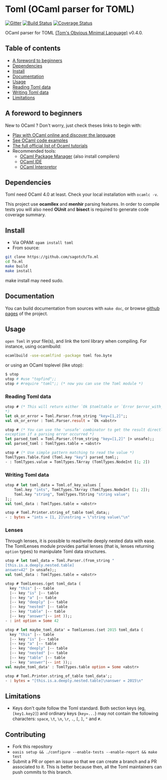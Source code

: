 # Toml (OCaml parser for TOML)

[![Gitter](https://badges.gitter.im/Join%20Chat.svg)](https://gitter.im/mackwic/To.ml?utm_source=badge&utm_medium=badge&utm_campaign=pr-badge&utm_content=badge)
[![Build Status](https://travis-ci.org/mackwic/To.ml.png?branch=master)](https://travis-ci.org/mackwic/To.ml)
[![Coverage Status](https://coveralls.io/repos/mackwic/To.ml/badge.png?branch=master)](https://coveralls.io/r/mackwic/To.ml?branch=master)

OCaml parser for TOML [(Tom's Obvious Minimal Language)](https://github.com/mojombo/toml) v0.4.0.

## Table of contents

- [A foreword to beginners](#a-foreword-to-beginners)
- [Dependencies](#dependencies)
- [Install](#install)
- [Documentation](#documentation)
- [Usage](#usage)
- [Reading Toml data](#reading-toml-data)
- [Writing Toml data](#writing-toml-data)
- [Limitations](#limitations)

## A foreword to beginners

New to OCaml ? Don't worry, just check theses links to begin with:

- [Play with OCaml online and discover the language](http://try.ocamlpro.com/)
- [See OCaml code examples](http://rosettacode.org/wiki/Category:OCaml)
- [The full official list of Ocaml tutorials](http://ocaml.org/learn/tutorials/)
- Recommended tools:
    - [OCaml Package Manager](https://opam.ocaml.org) (also install compilers)
    - [OCaml IDE](http://www.algo-prog.info/ocaide/install.php)
    - [OCaml Interpretor](https://github.com/diml/utop)

## Dependencies

Toml need OCaml 4.0 at least. Check your local installation with `ocamlc -v`.

This project use **ocamllex** and **menhir** parsing features. In order to
compile tests you will also need **OUnit** and **bisect** is required to
generate code coverage summary.

## Install

* Via OPAM: `opam install toml`
* From source:
```bash
git clone https://github.com/sagotch/To.ml
cd To.ml
make build
make install
```
make install may need sudo.

## Documentation

You can build documentation from sources with `make doc`, or browse
[github pages](http://mackwic.github.io/To.ml/) of the project.

## Usage

`open Toml` in your file(s), and link the toml library when compiling. For
instance, using ocamlbuild:
```bash
ocamlbuild -use-ocamlfind -package toml foo.byte
```
or using an OCaml toplevel (like utop):
```bash
$ utop
utop # #use "topfind";;
utop # #require "toml";; (* now you can use the Toml module *)
```

### Reading Toml data

```ocaml
utop # (* This will return either `Ok $tomltable or `Error $error_with_location
*)
let ok_or_error = Toml.Parser.from_string "key=[1,2]";;
val ok_or_error : Toml.Parser.result = `Ok <abstr> 

utop # (* You can use the 'unsafe' combinator to get the result directly, or an
exception if a parsing error occurred *)
let parsed_toml = Toml.Parser.(from_string "key=[1,2]" |> unsafe);;
val parsed_toml : TomlTypes.table = <abstr>

utop # (* Use simple pattern matching to read the value *)
TomlTypes.Table.find (Toml.key "key") parsed_toml;;
- : TomlTypes.value = TomlTypes.TArray (TomlTypes.NodeInt [1; 2])
```

### Writing Toml data

```ocaml
utop # let toml_data = Toml.of_key_values [
    Toml.key "ints", TomlTypes.TArray (TomlTypes.NodeInt [1; 2]);
    Toml.key "string", TomlTypes.TString "string value";
];;
val toml_data : TomlTypes.table = <abstr>

utop # Toml.Printer.string_of_table toml_data;;
- : bytes = "ints = [1, 2]\nstring = \"string value\"\n"
```

### Lenses

Through lenses, it is possible to read/write deeply nested data with ease.
The TomlLenses module provides partial lenses (that is, lenses returning
`option` types) to manipulate Toml data structures.

```ocaml
utop # let toml_data = Toml.Parser.(from_string "
[this.is.a.deeply.nested.table]
answer=42" |> unsafe);;
val toml_data : TomlTypes.table = <abstr>

utop # TomlLenses.(get toml_data (
  key "this" |-- table
  |-- key "is" |-- table
  |-- key "a" |-- table
  |-- key "deeply" |-- table
  |-- key "nested" |-- table
  |-- key "table" |-- table
  |-- key "answer"|-- int ));;
- : int option = Some 42

utop # let maybe_toml_data' = TomlLenses.(set 2015 toml_data (
  key "this" |-- table
  |-- key "is" |-- table
  |-- key "a" |-- table
  |-- key "deeply" |-- table
  |-- key "nested" |-- table
  |-- key "table" |-- table
  |-- key "answer"|-- int ));;
val maybe_toml_data' : TomlTypes.table option = Some <abstr>

utop # Toml.Printer.string_of_table toml_data';;
- : bytes = "[this.is.a.deeply.nested.table]\nanswer = 2015\n"

```

## Limitations

* Keys don't quite follow the Toml standard. Both section keys (eg,
`[key1.key2]`) and ordinary keys (`key=...`) may not contain the
following characters: `space`, `\t`, `\n`, `\r`, `.`, `[`, `]`, `"` and `#`.

## Contributing

- Fork this repository
- `oasis setup && ./configure --enable-tests --enable-report && make test`
- Submit a PR *or* open an issue so that we can create a branch and a
  PR associated to it.
  This is better because then, all the Toml maintainers can push commits
  to this branch.

